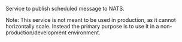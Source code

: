 Service to publish scheduled message to NATS.

Note: This service is not meant to be used in production, as it cannot horizontally scale. Instead the primary purpose is to use it in a non-production/development environment.